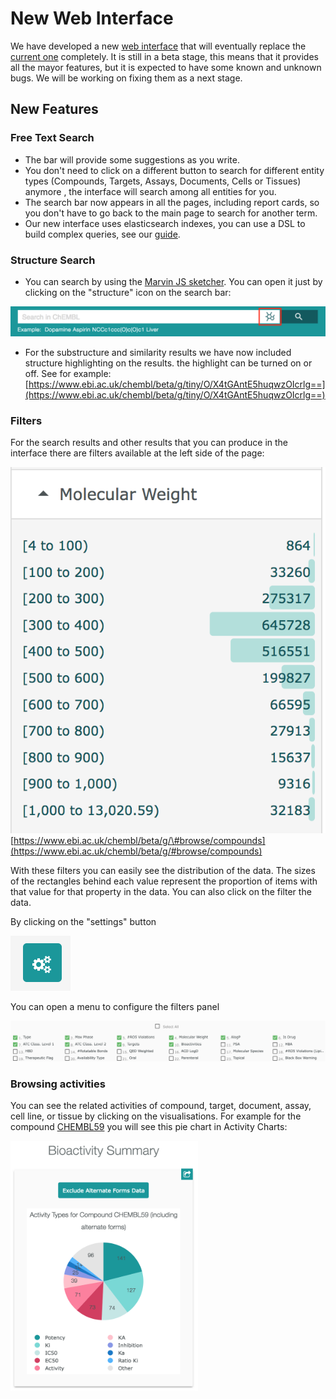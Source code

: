 # New Web Interface

We have developed a new [web interface](https://www.ebi.ac.uk/chembl/beta/) that will eventually replace the [current one](https://www.ebi.ac.uk/chembl/) completely. It is still in a beta stage, this means that it provides all the mayor features, but it is expected to have some known and unknown bugs. We will be working on fixing them as a next stage.

## New Features

### Free Text Search

* The bar will provide some suggestions as you write. 
* You don't need to click on a different button to search for different entity types \(Compounds, Targets, Assays, Documents, Cells or Tissues\) anymore , the interface will search among all entities for you. 
* The search bar now appears in all the pages, including report cards, so you don't have to go back to the main page to search for another term. 
* Our new interface uses elasticsearch indexes, you can use a DSL to build complex queries, see our [guide](searching-guide.md). 

### Structure Search

* You can search by using the [Marvin JS sketcher](https://chemaxon.com/products/marvin-js). You can open it just by clicking on the "structure" icon on the search bar:

![](.gitbook/assets/screen-shot-2018-06-20-at-17.06.11.png)

* For the substructure and similarity results we have now included structure highlighting on the results. the highlight can be turned on or off. See for example: [https://www.ebi.ac.uk/chembl/beta/g/tiny/O/X4tGAntE5huqwzOIcrlg==](https://www.ebi.ac.uk/chembl/beta/g/tiny/O/X4tGAntE5huqwzOIcrlg==) 

### Filters

For the search results and other results that you can produce in the interface there are filters available at the left side of the page:

![](https://github.com/chembl/GLaDOS-docs/raw/master/.gitbook/assets/screen-shot-2018-06-21-at-12.39.37.png) [https://www.ebi.ac.uk/chembl/beta/g/\#browse/compounds](https://www.ebi.ac.uk/chembl/beta/g/#browse/compounds)

With these filters you can easily see the distribution of the data. The sizes of the rectangles behind each value represent the proportion of items with that value for that property in the data. You can also click on the filter the data.

By clicking on the "settings" button

![](https://github.com/chembl/GLaDOS-docs/raw/master/.gitbook/assets/screen-shot-2018-06-21-at-13.35.17.png)

You can open a menu to configure the filters panel

![](.gitbook/assets/screen-shot-2018-06-21-at-13.36.42.png)

### Browsing activities

You can see the related activities of compound, target, document, assay, cell line, or tissue by clicking on the visualisations. For example for the compound [CHEMBL59](https://www.ebi.ac.uk/chembl/beta/compound_report_card/CHEMBL59/) you will see this pie chart in Activity Charts:

<img src="https://raw.githubusercontent.com/chembl/GLaDOS-docs/master/.gitbook/assets/screen-shot-2018-06-21-at-13.55.55.png" height="400" width="300">
